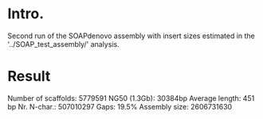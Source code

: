 # Intro.
Second run of the SOAPdenovo assembly with insert sizes estimated in the '../SOAP_test_assembly/' analysis.

# Result
Number of scaffolds: 5779591
NG50 (1.3Gb): 30384bp
Average length: 451 bp
Nr. N-char.: 507010297
Gaps: 19.5%
Assembly size: 2606731630
